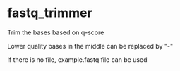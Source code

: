 # fastq_trimmer
Trim the bases based on q-score

Lower quality bases in the middle can be replaced by "-"

If there is no file, example.fastq file can be used
